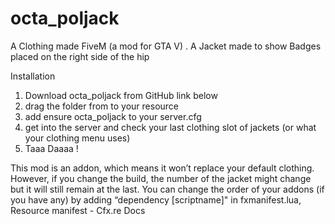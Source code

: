 # octa_poljack
A Clothing made FiveM (a mod for GTA V) . A Jacket made to show Badges placed on the right side of the hip

Installation

1. Download octa_poljack from GitHub link below
2. drag the folder from to your resource
3. add ensure octa_poljack to your server.cfg
4. get into the server and check your last clothing slot of jackets (or what your clothing menu uses)
5. Taaa Daaaa !

This mod is an addon, which means it won’t replace your default clothing. However, if you change the build, the number of the jacket might change but it will still remain at the last.
You can change the order of your addons (if you have any) by adding “dependency [scriptname]" in fxmanifest.lua, Resource manifest - Cfx.re Docs
